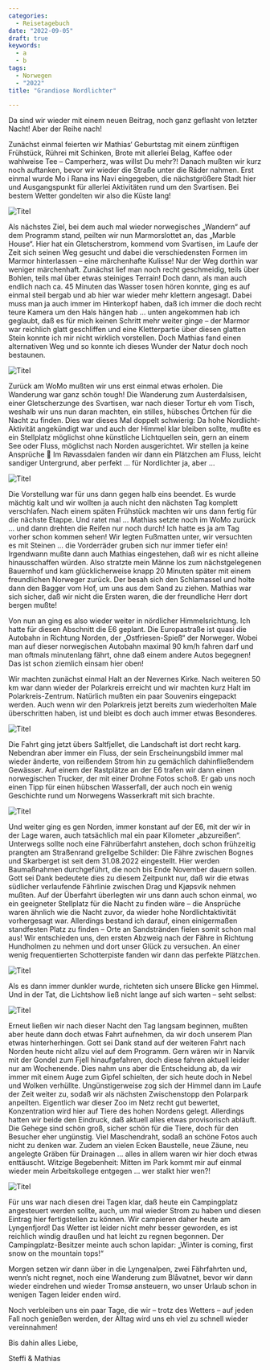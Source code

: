 ```yaml
---
categories:
  - Reisetagebuch
date: "2022-09-05"
draft: true
keywords:
  - a
  - b
tags:
  - Norwegen
  - "2022"
title: "Grandiose Nordlichter"

---
```


Da sind wir wieder mit einem neuen Beitrag, noch ganz geflasht von letzter
Nacht! Aber der Reihe nach!

Zunächst einmal feierten wir Mathias‘ Geburtstag mit einem zünftigen Frühstück,
Rührei mit Schinken, Brote mit allerlei Belag, Kaffee oder wahlweise Tee –
Camperherz, was willst Du mehr?! Danach mußten wir kurz noch auftanken, bevor
wir wieder die Straße unter die Räder nahmen. Erst einmal wurde Mo i Rana ins
Navi eingegeben, die nächstgrößere Stadt hier und Ausgangspunkt für allerlei
Aktivitäten rund um den Svartisen. Bei bestem Wetter gondelten wir also die
Küste lang!

![Titel](...)
<!-- Landschaft bei Aldersund -->
<!-- Parkplatz an der FV17 -->
<!-- Røssvoll Kirke -->

Als nächstes Ziel, bei dem auch mal wieder norwegisches „Wandern“ auf dem
Programm stand, peilten wir nun Marmorslottet an, das „Marble House“. Hier hat
ein Gletscherstrom, kommend vom Svartisen, im Laufe der Zeit sich seinen Weg
gesucht und dabei die verschiedensten Formen im Marmor hinterlassen – eine
märchenhafte Kulisse! Nur der Weg dorthin war weniger märchenhaft. Zunächst lief
man noch recht geschmeidig, teils über Bohlen, teils mal über etwas steiniges
Terrain! Doch dann, als man auch endlich nach ca. 45 Minuten das Wasser tosen
hören konnte, ging es auf einmal steil bergab und ab hier war wieder mehr
klettern angesagt. Dabei muss man ja auch immer im Hinterkopf haben, daß ich
immer die doch recht teure Kamera um den Hals hängen hab … unten angekommen hab
ich geglaubt, daß es für mich keinen Schritt mehr weiter ginge – der Marmor war
reichlich glatt geschliffen und eine Kletterpartie über diesen glatten
Stein konnte ich mir nicht wirklich vorstellen. Doch Mathias fand einen
alternativen Weg und so konnte ich dieses Wunder der Natur doch noch bestaunen.

![Titel](...)
<!-- Marmorslottet -->
<!-- Die blaue Färbung deutet auf Gletscherwasser hin. -->

Zurück am WoMo mußten wir uns erst einmal etwas erholen. Die Wanderung war ganz
schön tough! Die Wanderung zum Austerdalsisen, einer Gletscherzunge des
Svartisen, war nach dieser Tortur eh vom Tisch, weshalb wir uns nun daran
machten, ein stilles, hübsches Örtchen für die Nacht zu finden. Dies war dieses
Mal doppelt schwierig: Da hohe Nordlicht-Aktivität angekündigt war und auch der
Himmel klar bleiben sollte, mußte es ein Stellplatz möglichst ohne künstliche
Lichtquellen sein, gern an einem See oder Fluss, möglichst nach Norden
ausgerichtet. Wir stellen ja keine Ansprüche 🙂 Im Røvassdalen fanden wir dann
ein Plätzchen am Fluss, leicht sandiger Untergrund, aber perfekt … für
Nordlichter ja, aber …

![Titel](...)
<!-- Stellplatz im Røvassdalen -->
<!-- Die Lichtshow beginnt noch verhalten … -->
<!-- … und legt dann mächtig zu! -->
<!-- Verzauberung pur! -->

Die Vorstellung war für uns dann gegen halb eins beendet. Es wurde mächtig kalt
und wir wollten ja auch nicht den nächsten Tag komplett verschlafen. Nach einem
späten Frühstück machten wir uns dann fertig für die nächste Etappe. Und ratet
mal … Mathias setzte noch im WoMo zurück … und dann drehten die Reifen nur noch
durch! Ich hatte es ja am Tag vorher schon kommen sehen! Wir legten Fußmatten
unter, wir versuchten es mit Steinen … die Vorderräder gruben sich nur immer
tiefer ein! Irgendwann mußte dann auch Mathias eingestehen, daß wir es nicht
alleine hinausschaffen würden. Also stratzte mein Männe los zum nächstgelegenen
Bauernhof und kam glücklicherweise knapp 20 Minuten später mit einem
freundlichen Norweger zurück. Der besah sich den Schlamassel und holte dann den
Bagger vom Hof, um uns aus dem Sand zu ziehen. Mathias war sich sicher, daß wir
nicht die Ersten waren, die der freundliche Herr dort bergen mußte!

Von nun an ging es also wieder weiter in nördlicher Himmelsrichtung. Ich hatte
für diesen Abschnitt die E6 geplant. Die Europastraße ist quasi die Autobahn in
Richtung Norden, der „Ostfriesen-Spieß“ der Norweger. Wobei man auf dieser
norwegischen Autobahn maximal 90 km/h fahren darf und man oftmals minutenlang
fährt, ohne daß einem andere Autos begegnen! Das ist schon ziemlich einsam hier
oben!

Wir machten zunächst einmal Halt an der Nevernes Kirke. Nach weiteren 50 km war
dann wieder der Polarkreis erreicht und wir machten kurz Halt im
Polarkreis-Zentrum. Natürlich mußten ein paar Souvenirs eingepackt werden. Auch
wenn wir den Polarkreis jetzt bereits zum wiederholten Male überschritten haben,
ist und bleibt es doch auch immer etwas Besonderes.

![Titel](...)
<!-- Nevernes Kirke -->
<!-- Am Polarkreis -->
<!-- Fluss auf dem Saltfjellet -->

Die Fahrt ging jetzt übers Saltfjellet, die Landschaft ist dort recht karg.
Nebendran aber immer ein Fluss, der sein Erscheinungsbild immer mal wieder
änderte, von reißendem Strom hin zu gemächlich dahinfließendem Gewässer. Auf
einem der Rastplätze an der E6 trafen wir dann einen norwegischen Trucker, der
mit einer Drohne Fotos schoß. Er gab uns noch einen Tipp für einen hübschen
Wasserfall, der auch noch ein wenig Geschichte rund um Norwegens Wasserkraft mit
sich brachte.

![Titel](...)
<!-- Ausblick auf den Fjord -->
<!-- Sørfjordelva -->
<!-- Ausblick vom Rasteplass v kobbskar -->

Und weiter ging es gen Norden, immer konstant auf der E6, mit der wir in der
Lage waren, auch tatsächlich mal ein paar Kilometer „abzureißen“. Unterwegs
sollte noch eine Fährüberfahrt anstehen, doch schon frühzeitig prangten am
Straßenrand grellgelbe Schilder: Die Fähre zwischen Bognes und Skarberget ist
seit dem 31.08.2022 eingestellt. Hier werden Baumaßnahmen durchgeführt, die noch
bis Ende November dauern sollen. Gott sei Dank bedeutete dies zu diesem
Zeitpunkt nur, daß wir die etwas südlicher verlaufende Fährlinie zwischen Drag
und Kjøpsvik nehmen mußten. Auf der Überfahrt überlegten wir uns dann auch schon
einmal, wo ein geeigneter Stellplatz für die Nacht zu finden wäre – die
Ansprüche waren ähnlich wie die Nacht zuvor, da wieder hohe Nordlichtaktivität
vorhergesagt war. Allerdings bestand ich darauf, einen einigermaßen standfesten
Platz zu finden – Orte an Sandstränden fielen somit schon mal aus! Wir
entschieden uns, den ersten Abzweig nach der Fähre in Richtung Hundholmen zu
nehmen und dort unser Glück zu versuchen. An einer wenig frequentierten
Schotterpiste fanden wir dann das perfekte Plätzchen.

![Titel](...)
<!-- Sonnenuntergang am Stellplatz -->

Als es dann immer dunkler wurde, richteten sich unsere Blicke gen Himmel. Und in
der Tat, die Lichtshow ließ nicht lange auf sich warten – seht selbst:

![Titel](...)
<!-- Der Morgen danach – laaaangweilig! 🙂 -->

Erneut ließen wir nach dieser Nacht den Tag langsam beginnen, mußten aber heute
dann doch etwas Fahrt aufnehmen, da wir doch unserem Plan etwas hinterherhingen.
Gott sei Dank stand auf der weiteren Fahrt nach Norden heute nicht allzu viel
auf dem Programm. Gern wären wir in Narvik mit der Gondel zum Fjell
hinaufgefahren, doch diese fahren aktuell leider nur am Wochenende. Dies nahm
uns aber die Entscheidung ab, da wir immer mit einem Auge zum Gipfel schielten,
der sich heute doch in Nebel und Wolken verhüllte. Ungünstigerweise zog sich der
Himmel dann im Laufe der Zeit weiter zu, sodaß wir als nächsten Zwischenstopp
den Polarpark anpeilten. Eigentlich war dieser Zoo im Netz recht gut bewertet,
Konzentration wird hier auf Tiere des hohen Nordens gelegt. Allerdings hatten
wir beide den Eindruck, daß aktuell alles etwas provisorisch abläuft. Die Gehege
sind schön groß, sicher schön für die Tiere, doch für den Besucher eher
ungünstig. Viel Maschendraht, sodaß an schöne Fotos auch nicht zu denken war.
Zudem an vielen Ecken Baustelle, neue Zäune, neu angelegte Gräben für
Drainagen … alles in allem waren wir hier doch etwas enttäuscht. Witzige
Begebenheit: Mitten im Park kommt mir auf einmal wieder mein Arbeitskollege
entgegen … wer stalkt hier wen?!

![Titel](...)
<!-- Elch -->
<!-- Polarfuchs im Sommerpelz -->
<!-- Moschus-Ochsen-Baby -->

Für uns war nach diesen drei Tagen klar, daß heute ein Campingplatz angesteuert
werden sollte, auch, um mal wieder Strom zu haben und diesen Eintrag hier
fertigstellen zu können. Wir campieren daher heute am Lyngenfjord! Das Wetter
ist leider nicht mehr besser geworden, es ist reichlich windig draußen und hat
leicht zu regnen begonnen. Der Campingplatz-Besitzer meinte auch schon lapidar:
„Winter is coming, first snow on the mountain tops!“

Morgen setzen wir dann über in die Lyngenalpen, zwei Fährfahrten und, wenn’s
nicht regnet, noch eine Wanderung zum Blåvatnet, bevor wir dann wieder eindrehen
und wieder Tromsø ansteuern, wo unser Urlaub schon in wenigen Tagen leider enden
wird.

Noch verbleiben uns ein paar Tage, die wir – trotz des Wetters – auf jeden Fall
noch genießen werden, der Alltag wird uns eh viel zu schnell wieder
vereinnahmen!

Bis dahin alles Liebe,

Steffi & Mathias
